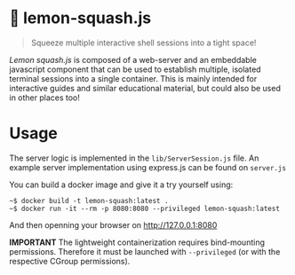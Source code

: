# 🍋 lemon-squash.js

> Squeeze multiple interactive shell sessions into a tight space!

_Lemon squash.js_ is composed of a web-server and an embeddable javascript component that can be used to establish multiple, isolated terminal sessions into a single container. This is mainly intended for interactive guides and similar educational material, but could also be used in other places too!

# Usage

The server logic is implemented in the `lib/ServerSession.js` file. An example server implementation using express.js can be found on `server.js`

You can build a docker image and give it a try yourself using:

```
~$ docker build -t lemon-squash:latest .
~$ docker run -it --rm -p 8080:8080 --privileged lemon-squash:latest
```

And then openning your browser on http://127.0.0.1:8080

**IMPORTANT** The lightweight containerization requires bind-mounting permissions. Therefore it must be launched with `--privileged` (or with the respective CGroup permissions).

